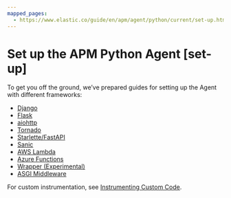 ```yaml
---
mapped_pages:
  - https://www.elastic.co/guide/en/apm/agent/python/current/set-up.html
---
```


# Set up the APM Python Agent [set-up]

To get you off the ground, we’ve prepared guides for setting up the Agent with different frameworks:

* [Django](/reference/django-support.md)
* [Flask](/reference/flask-support.md)
* [aiohttp](/reference/aiohttp-server-support.md)
* [Tornado](/reference/tornado-support.md)
* [Starlette/FastAPI](/reference/starlette-support.md)
* [Sanic](/reference/sanic-support.md)
* [AWS Lambda](/reference/lambda-support.md)
* [Azure Functions](/reference/azure-functions-support.md)
* [Wrapper (Experimental)](/reference/wrapper-support.md)
* [ASGI Middleware](/reference/asgi-middleware.md)

For custom instrumentation, see [Instrumenting Custom Code](/reference/instrumenting-custom-code.md).











